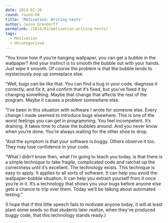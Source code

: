 ```yaml
---
date: 2014-02-26
round: round-08
title: 'Motivation: Writing tests'
author: Jason Orendorff
permalink: /2014/02/motivation-writing-tests/
tags:
  - Motivation
  - Uncategorized
---
```

“You know how if you’re hanging wallpaper, you can get a bubble in the wallpaper? And your instinct is to smooth the bubble out with your hands. Just wipe it smooth. Of course the problem is that the bubble tends to mysteriously pop up someplace else.

“Well, bugs can be like that. You can find a bug in your code, diagnose it correctly, and fix it, and confirm that it’s fixed, but you’ve fixed it by changing something. Maybe that change that affects the rest of the program. Maybe it causes a problem somewhere else.

“I’ve been in this situation with software I wrote for someone else. Every change I made seemed to introduce bugs elsewhere. This is one of the worst feelings you can get in programming. You feel incompetent. It’s draining. It takes time to chase the bubbles around. And you never know when you’re done. You’re always waiting for the other shoe to drop.

“And the symptom is that your software is buggy. Others observe it too. They may lose confidence in your code.

“What I didn’t know then, what I’m going to teach you today, is that there is a simple technique to take fragile, complicated code and ratchet up the correctness until it’s excellent. The technology exists. This technique is easy to apply. It applies to all sorts of software. It can help you avoid the wallpaper-bubble situation. It can help you extract yourself from it once you’re in it. It’s a technology that shows you your bugs before anyone else gets a chance to trip over them. Today we’ll be talking about automated testing.”

(I hope that if this little speech fails to motivate anyone today, it will at least plant some seeds so that students later realize, when they’ve produced buggy code, that this technology stands ready.)
